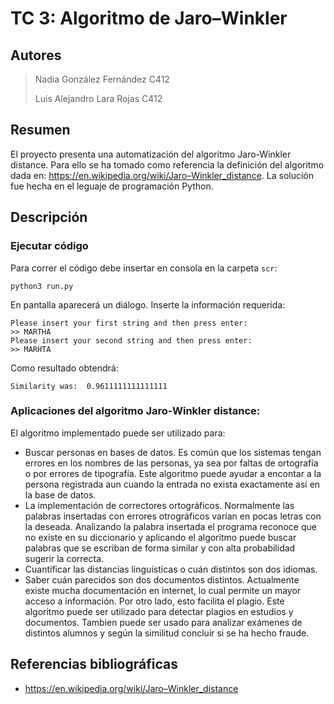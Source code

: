 # TC 3: Algoritmo de Jaro–Winkler 

## Autores
> Nadia González Fernández C412
>
> Luis Alejandro Lara Rojas C412

## Resumen
El proyecto presenta una automatización del algoritmo Jaro-Winkler distance. Para ello se ha tomado como referencia 
la definición del algoritmo dada en: https://en.wikipedia.org/wiki/Jaro–Winkler_distance. La solución fue hecha en el 
leguaje de programación Python.

## Descripción
### Ejecutar código

Para correr el código debe insertar en consola en la carpeta `scr`:
```
python3 run.py 
```

En pantalla aparecerá un diálogo. Inserte la información requerida:

```
Please insert your first string and then press enter:
>> MARTHA
Please insert your second string and then press enter:
>> MARHTA
```

Como resultado obtendrá:
```
Similarity was:  0.9611111111111111
```

### Aplicaciones del algoritmo Jaro-Winkler distance:
El algoritmo implementado puede ser utilizado para:
- Buscar personas en bases de datos. Es común que los sistemas tengan errores en los nombres de las personas,
 ya sea por faltas de ortografía o por errores de tipografía. Este algoritmo puede ayudar a encontar a la 
 persona registrada aun cuando la entrada no exista exactamente así en la base de datos.
- La implementación de correctores ortográficos. Normalmente las palabras insertadas con errores otrográficos varían
en pocas letras con la deseada. Analizando la palabra insertada el programa reconoce que no 
existe en su diccionario y aplicando el algoritmo puede buscar palabras que se escriban de forma similar y con alta probabilidad
sugerir la correcta.
- Cuantificar las distancias linguísticas o cuán distintos son dos idiomas.
- Saber cuán parecidos son dos documentos distintos. Actualmente existe mucha documentación en internet, lo cual permite un mayor 
acceso a información. Por otro lado, esto facilita el plagio. Este algoritmo puede ser utilizado para detectar plagios en estudios
y documentos. Tambien puede ser usado para analizar exámenes de distintos alumnos y según la similitud
 concluir si se ha hecho fraude.

## Referencias bibliográficas

- https://en.wikipedia.org/wiki/Jaro–Winkler_distance